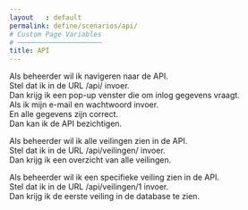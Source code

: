 ```yaml
---
layout   : default
permalink: define/scenarios/api/
# Custom Page Variables
# ─────────────────────
title: API
---
```


Als beheerder wil ik navigeren naar de API.  
Stel dat ik in de URL /api/ invoer.  
Dan krijg ik een pop-up venster die om inlog gegevens vraagt.  
Als ik mijn e-mail en wachtwoord invoer.  
En alle gegevens zijn correct.  
Dan kan ik de API bezichtigen.

Als beheerder wil ik alle veilingen zien in de API.  
Stel dat ik in de URL /api/veilingen/ invoer.  
Dan krijg ik een overzicht van alle veilingen.  

Als beheerder wil ik een specifieke veiling zien in de API.  
Stel dat ik in de URL /api/veilingen/1 invoer.  
Dan krijg ik de eerste veiling in de database te zien.  
